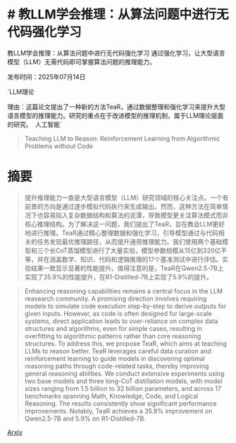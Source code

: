 # # 教LLM学会推理：从算法问题中进行无代码强化学习
教LLM学会推理：从算法问题中进行无代码强化学习
通过强化学习，让大型语言模型（LLM）无需代码即可掌握算法问题的推理能力。

发布时间：2025年07月14日

`LLM理论

理由：这篇论文提出了一种新的方法TeaR，通过数据整理和强化学习来提升大型语言模型的推理能力。研究的重点在于改进模型的推理机制，属于LLM理论层面的研究。` `人工智能`

> Teaching LLM to Reason: Reinforcement Learning from Algorithmic Problems without Code

# 摘要

> 提升推理能力一直是大型语言模型（LLM）研究领域的核心关注点。一个有前景的方向是通过逐步模拟代码执行来生成输出，然而，这种方法在简单情况下也容易陷入复杂数据结构和算法的泥潭，导致模型更关注算法模式而非核心推理结构。为了解决这一问题，我们提出了TeaR，旨在教会LLM更好地进行推理。TeaR通过精心整理数据和强化学习，引导模型通过与代码相关的任务发现最优推理路径，从而提升通用推理能力。我们使用两个基础模型和三个长CoT蒸馏模型进行了大量实验，模型参数规模从15亿到320亿不等，并在涵盖数学、知识、代码和逻辑推理的17个基准测试中进行评估。实验结果一致显示显著的性能提升。值得注意的是，TeaR在Qwen2.5-7B上实现了35.9%的性能提升，在R1-Distilled-7B上实现了5.9%的提升。

> Enhancing reasoning capabilities remains a central focus in the LLM reasearch community. A promising direction involves requiring models to simulate code execution step-by-step to derive outputs for given inputs. However, as code is often designed for large-scale systems, direct application leads to over-reliance on complex data structures and algorithms, even for simple cases, resulting in overfitting to algorithmic patterns rather than core reasoning structures. To address this, we propose TeaR, which aims at teaching LLMs to reason better. TeaR leverages careful data curation and reinforcement learning to guide models in discovering optimal reasoning paths through code-related tasks, thereby improving general reasoning abilities. We conduct extensive experiments using two base models and three long-CoT distillation models, with model sizes ranging from 1.5 billion to 32 billion parameters, and across 17 benchmarks spanning Math, Knowledge, Code, and Logical Reasoning. The results consistently show significant performance improvements. Notably, TeaR achieves a 35.9% improvement on Qwen2.5-7B and 5.9% on R1-Distilled-7B.

[Arxiv](https://arxiv.org/abs/2507.07498)